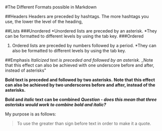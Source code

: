 #The Different Formats possible in Markdown

##Headers
Headers are preceded by hashtags. The more hashtags you use, the lower the level of the heading,

##Lists
###Unordered
*Unordered lists are preceded by an asterisk.
	*They can be formatted to different levels by using the tab key.
###Ordered
1. Ordered lists are preceded by numbers followed by a period.
	*They can also be formatted to different levels by using the tab key.

##Emphasis
*Italicized text is preceded and followed by an asterisk.*
_Note that this effect can also be achieved with one underscore before and after, instead of asterisks"

**Bold text is preceded and followed by two asterisks.**
__Note that this effect can also be achieved by two underscores before and after, instead of the asterisks.__

**Bold and *italic* text can be combined**
***Question - does this mean that three asterisks would work to combine bold and italic?***

My purpose is as follows:
>To use the greater than sign 
>before text in order to make 
>it a quote.